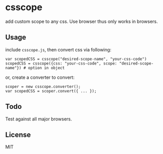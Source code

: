 # csscope

add custom scope to any css. Use browser thus only works in browsers.


## Usage

include `csscope.js`, then convert css via following:

    var scopedCSS = csscope("desired-scope-name", "your-css-code")
    scopedCSS = csscope({css: "your-css-code", scope: "desired-scope-name"}) # option in object

or, create a converter to convert:

    scoper = new csscope.converter();
    var scopedCSS = scoper.convert({ ... });


## Todo

Test against all major browsers.


## License

MIT
